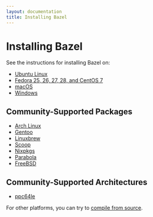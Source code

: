 ```yaml
---
layout: documentation
title: Installing Bazel
---
```


# Installing Bazel

See the instructions for installing Bazel on:

*   [Ubuntu Linux](install-ubuntu.md)
*   [Fedora 25, 26, 27, 28, and CentOS 7](install-redhat.md)
*   [macOS](install-os-x.md)
*   [Windows](install-windows.md)

## Community-Supported Packages
*   [Arch Linux](https://www.archlinux.org/packages/community/x86_64/bazel/)
*   [Gentoo](https://packages.gentoo.org/packages/dev-util/bazel)
*   [Linuxbrew](https://github.com/Linuxbrew/homebrew-core/blob/master/Formula/bazel.rb)
*   [Scoop](https://github.com/scoopinstaller/scoop-main/blob/master/bucket/bazel.json)
*   [Nixpkgs](https://github.com/NixOS/nixpkgs/blob/master/pkgs/development/tools/build-managers/bazel/default.nix)
*   [Parabola](https://www.parabola.nu/packages/?q=bazel)
*   [FreeBSD](https://www.freshports.org/devel/bazel)

## Community-Supported Architectures
*   [ppc64le](https://oplab9.parqtec.unicamp.br/pub/ppc64el/bazel)


For other platforms, you can try to [compile from source](install-compile-source.md).
